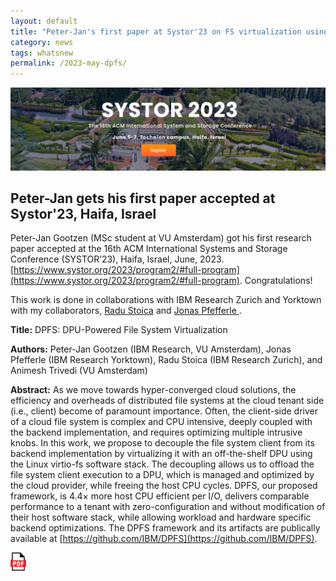 ```yaml
---
layout: default
title: "Peter-Jan's first paper at Systor'23 on FS virtualization using DPUs"
category: news
tags: whatsnew
permalink: /2023-may-dpfs/
---
```

![](/images/2023-systor.png "systor2023")

## Peter-Jan gets his first paper accepted at Systor'23, Haifa, Israel 

Peter-Jan Gootzen (MSc student at VU Amsterdam) got his first research paper accepted at the 16th ACM International Systems and Storage Conference (SYSTOR’23), Haifa, Israel, June, 2023. [https://www.systor.org/2023/program2/#full-program](https://www.systor.org/2023/program2/#full-program). Congratulations! 


This work is done in collaborations with IBM Research Zurich and Yorktown with my collaborators, [Radu Stoica](https://researcher.watson.ibm.com/researcher/view.php?person=zurich-RST) and [Jonas Pfefferle
](https://ch.linkedin.com/in/jonas-pfefferle-59330681). 


**Title:** DPFS: DPU-Powered File System Virtualization

**Authors:** Peter-Jan Gootzen (IBM Research, VU Amsterdam), Jonas Pfefferle (IBM Research Yorktown), Radu Stoica (IBM Research Zurich), and Animesh Trivedi (VU Amsterdam)

**Abstract:** As we move towards hyper-converged cloud solutions, the efficiency and overheads of distributed file systems at the cloud tenant side (i.e., client) become of paramount importance. Often, the client-side driver of a cloud file system is complex and CPU intensive, deeply coupled with the backend implementation, and requires optimizing multiple intrusive knobs. In this work, we propose to decouple the file system client from its backend implementation by virtualizing it with an off-the-shelf DPU using the Linux virtio-fs software stack. The decoupling allows us to offload the file system client execution to a DPU, which is managed and optimized by the cloud provider, while freeing the host CPU cycles. DPFS, our proposed framework, is 4.4× more host CPU efficient per I/O, delivers comparable performance to a tenant with zero-configuration and without modification of their host software stack, while allowing workload and hardware specific backend optimizations. The DPFS framework and its artifacts are publically available at [https://github.com/IBM/DPFS](https://github.com/IBM/DPFS).


<span><a href="/files/papers/2023-systor-dpfs.pdf"><img style="float: middle; width: 5%;" src="/images/pdf.svg" alt="" /></a></span>

<!-- ACM: [https://dl.acm.org/doi/10.1145/3578353.3589545](https://dl.acm.org/doi/10.1145/3578353.3589545) -->
